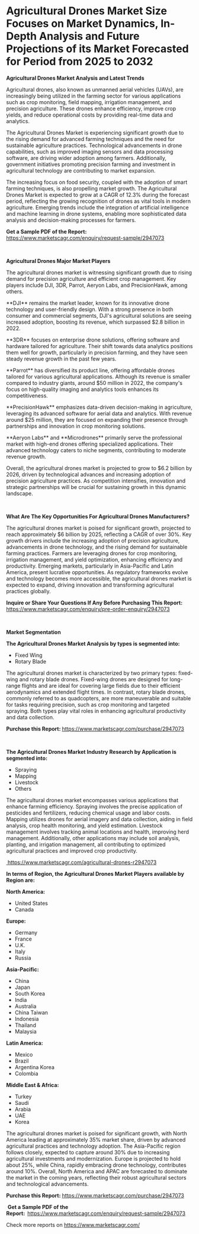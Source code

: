 <p><h1>Agricultural Drones Market Size Focuses on Market Dynamics, In-Depth Analysis and Future Projections of its Market Forecasted for Period from 2025 to 2032</h1></p><p><strong>Agricultural Drones Market Analysis and Latest Trends</strong></p>
<p><p>Agricultural drones, also known as unmanned aerial vehicles (UAVs), are increasingly being utilized in the farming sector for various applications such as crop monitoring, field mapping, irrigation management, and precision agriculture. These drones enhance efficiency, improve crop yields, and reduce operational costs by providing real-time data and analytics.</p><p>The Agricultural Drones Market is experiencing significant growth due to the rising demand for advanced farming techniques and the need for sustainable agriculture practices. Technological advancements in drone capabilities, such as improved imaging sensors and data processing software, are driving wider adoption among farmers. Additionally, government initiatives promoting precision farming and investment in agricultural technology are contributing to market expansion.</p><p>The increasing focus on food security, coupled with the adoption of smart farming techniques, is also propelling market growth. The Agricultural Drones Market is expected to grow at a CAGR of 12.3% during the forecast period, reflecting the growing recognition of drones as vital tools in modern agriculture. Emerging trends include the integration of artificial intelligence and machine learning in drone systems, enabling more sophisticated data analysis and decision-making processes for farmers.</p></p>
<p><strong>Get a Sample PDF of the Report:&nbsp;</strong> <a href="https://www.marketscagr.com/enquiry/request-sample/2947073?utm_campaign=3266&utm_medium=2&utm_source=Github&utm_content=ia&utm_term=12032025&utm_id=agricultural-drones">https://www.marketscagr.com/enquiry/request-sample/2947073</a></p>
<p>&nbsp;</p>
<p><strong>Agricultural Drones Major Market Players</strong></p>
<p><p>The agricultural drones market is witnessing significant growth due to rising demand for precision agriculture and efficient crop management. Key players include DJI, 3DR, Parrot, Aeryon Labs, and PrecisionHawk, among others. </p><p>**DJI** remains the market leader, known for its innovative drone technology and user-friendly design. With a strong presence in both consumer and commercial segments, DJI's agricultural solutions are seeing increased adoption, boosting its revenue, which surpassed $2.8 billion in 2022. </p><p>**3DR** focuses on enterprise drone solutions, offering software and hardware tailored for agriculture. Their shift towards data analytics positions them well for growth, particularly in precision farming, and they have seen steady revenue growth in the past few years.</p><p>**Parrot** has diversified its product line, offering affordable drones tailored for various agricultural applications. Although its revenue is smaller compared to industry giants, around $50 million in 2022, the company's focus on high-quality imaging and analytics tools enhances its competitiveness.</p><p>**PrecisionHawk** emphasizes data-driven decision-making in agriculture, leveraging its advanced software for aerial data and analytics. With revenue around $25 million, they are focused on expanding their presence through partnerships and innovation in crop monitoring solutions.</p><p>**Aeryon Labs** and **Microdrones** primarily serve the professional market with high-end drones offering specialized applications. Their advanced technology caters to niche segments, contributing to moderate revenue growth.</p><p>Overall, the agricultural drones market is projected to grow to $6.2 billion by 2026, driven by technological advances and increasing adoption of precision agriculture practices. As competition intensifies, innovation and strategic partnerships will be crucial for sustaining growth in this dynamic landscape.</p></p>
<p>&nbsp;</p>
<p><strong>What Are The Key Opportunities For Agricultural Drones Manufacturers?</strong></p>
<p><p>The agricultural drones market is poised for significant growth, projected to reach approximately $6 billion by 2025, reflecting a CAGR of over 30%. Key growth drivers include the increasing adoption of precision agriculture, advancements in drone technology, and the rising demand for sustainable farming practices. Farmers are leveraging drones for crop monitoring, irrigation management, and yield optimization, enhancing efficiency and productivity. Emerging markets, particularly in Asia-Pacific and Latin America, present lucrative opportunities. As regulatory frameworks evolve and technology becomes more accessible, the agricultural drones market is expected to expand, driving innovation and transforming agricultural practices globally.</p></p>
<p><strong>Inquire or Share Your Questions If Any Before Purchasing This Report:</strong> <a href="https://www.marketscagr.com/enquiry/pre-order-enquiry/2947073?utm_campaign=3266&utm_medium=2&utm_source=Github&utm_content=ia&utm_term=12032025&utm_id=agricultural-drones">https://www.marketscagr.com/enquiry/pre-order-enquiry/2947073</a></p>
<p>&nbsp;</p>
<p><strong>Market Segmentation</strong></p>
<p><strong>The Agricultural Drones Market Analysis by types is segmented into:</strong></p>
<p><ul><li>Fixed Wing</li><li>Rotary Blade</li></ul></p>
<p><p>The agricultural drones market is characterized by two primary types: fixed-wing and rotary blade drones. Fixed-wing drones are designed for long-range flights and are ideal for covering large fields due to their efficient aerodynamics and extended flight times. In contrast, rotary blade drones, commonly referred to as quadcopters, are more maneuverable and suitable for tasks requiring precision, such as crop monitoring and targeted spraying. Both types play vital roles in enhancing agricultural productivity and data collection.</p></p>
<p><strong>Purchase this Report:&nbsp;</strong><a href="https://www.marketscagr.com/purchase/2947073?utm_campaign=3266&utm_medium=2&utm_source=Github&utm_content=ia&utm_term=12032025&utm_id=agricultural-drones">https://www.marketscagr.com/purchase/2947073</a></p>
<p>&nbsp;</p>
<p><strong>The Agricultural Drones Market Industry Research by Application is segmented into:</strong></p>
<p><ul><li>Spraying</li><li>Mapping</li><li>Livestock</li><li>Others</li></ul></p>
<p><p>The agricultural drones market encompasses various applications that enhance farming efficiency. Spraying involves the precise application of pesticides and fertilizers, reducing chemical usage and labor costs. Mapping utilizes drones for aerial imagery and data collection, aiding in field analysis, crop health monitoring, and yield estimation. Livestock management involves tracking animal locations and health, improving herd management. Additionally, other applications may include soil analysis, planting, and irrigation management, all contributing to optimized agricultural practices and improved crop productivity.</p></p>
<p><a href="https://www.marketscagr.com/agricultural-drones-r2947073?utm_campaign=3266&utm_medium=2&utm_source=Github&utm_content=ia&utm_term=12032025&utm_id=agricultural-drones">&nbsp;https://www.marketscagr.com/agricultural-drones-r2947073</a></p>
<p><strong>In terms of Region, the Agricultural Drones Market Players available by Region are:</strong></p>
<p>
    <p> <strong> North America: </strong>
        <ul>
            <li>United States</li>
            <li>Canada</li>
        </ul>
        </p> 
    <p> <strong> Europe: </strong>
        <ul>
            <li>Germany</li>
            <li>France</li>
            <li>U.K.</li>
            <li>Italy</li>
            <li>Russia</li>
        </ul>
        </p> 
    <p> <strong> Asia-Pacific: </strong>
        <ul>
            <li>China</li>
            <li>Japan</li>
            <li>South Korea</li>
            <li>India</li>
            <li>Australia</li>
            <li>China Taiwan</li>
            <li>Indonesia</li>
            <li>Thailand</li>
            <li>Malaysia</li>
        </ul>
        </p> 
    <p> <strong> Latin America: </strong>
        <ul>
            <li>Mexico</li>
            <li>Brazil</li>
            <li>Argentina Korea</li>
            <li>Colombia</li>
        </ul>
        </p> 
    <p> <strong> Middle East & Africa: </strong>
        <ul>
            <li>Turkey</li>
            <li>Saudi</li>
            <li>Arabia</li>
            <li>UAE</li>
            <li>Korea</li>
        </ul>
    </p>
    </p>
<p><p>The agricultural drones market is poised for significant growth, with North America leading at approximately 35% market share, driven by advanced agricultural practices and technology adoption. The Asia-Pacific region follows closely, expected to capture around 30% due to increasing agricultural investments and modernization. Europe is projected to hold about 25%, while China, rapidly embracing drone technology, contributes around 10%. Overall, North America and APAC are forecasted to dominate the market in the coming years, reflecting their robust agricultural sectors and technological advancements.</p></p>
<p><strong>Purchase this Report: </strong><a href="https://www.marketscagr.com/purchase/2947073?utm_campaign=3266&utm_medium=2&utm_source=Github&utm_content=ia&utm_term=12032025&utm_id=agricultural-drones">https://www.marketscagr.com/purchase/2947073</a></p>
<p>&nbsp;<strong>Get a Sample PDF of the Report:&nbsp;&nbsp;</strong><a href="https://www.marketscagr.com/enquiry/request-sample/2947073?utm_campaign=3266&utm_medium=2&utm_source=Github&utm_content=ia&utm_term=12032025&utm_id=agricultural-drones">https://www.marketscagr.com/enquiry/request-sample/2947073</a></p>
<p><strong></strong></p>
<p>Check more reports on <a href="https://www.marketscagr.com/?utm_campaign=3266&utm_medium=2&utm_source=Github&utm_content=ia&utm_term=12032025&utm_id=agricultural-drones">https://www.marketscagr.com/</a></p>